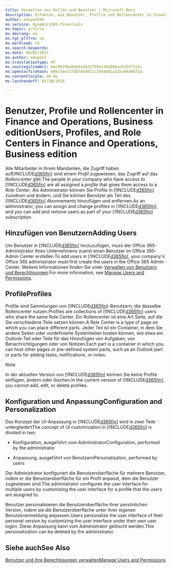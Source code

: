 ```yaml
---
title: Verwalten von Rollen und Benutzer | Microsoft Docs
description: Erfahren, wie Benutzer, Profile und Rollencenter in Finance and Operations, Business edition verwaltet werden.
author: edupont04
ms.service: dynamics365-financials
ms.topic: article
ms.devlang: na
ms.tgt_pltfrm: na
ms.workload: na
ms.search.keywords: 
ms.date: 09/01/2017
ms.author: edupont
ms.translationtype: HT
ms.sourcegitcommit: bec0619be0a65e3625759e13d2866ac615d7513c
ms.openlocfilehash: b06c5ee737db74e5011c7854601a21bc04d8872a
ms.contentlocale: de-de
ms.lasthandoff: 01/30/2018

---
```

# <a name="users-profiles-and-role-centers-in-finance-and-operations-business-edition"></a><span data-ttu-id="7c5f8-103">Benutzer, Profile und Rollencenter in Finance and Operations, Business edition</span><span class="sxs-lookup"><span data-stu-id="7c5f8-103">Users, Profiles, and Role Centers in Finance and Operations, Business edition</span></span>
<span data-ttu-id="7c5f8-104">Alle Mitarbeiter in Ihrem Mandanten, die Zugriff haben auf[!INCLUDE[d365fin](includes/d365fin_md.md)] sind einem *Profil* zugewiesen, das Zugriff  auf das *Rollencenter* gibt.</span><span class="sxs-lookup"><span data-stu-id="7c5f8-104">The people in your company who have access to [!INCLUDE[d365fin](includes/d365fin_md.md)] are all assigned a *profile* that gives them access to a *Role Center*.</span></span> <span data-ttu-id="7c5f8-105">Als Administrator können Sie Profile in [!INCLUDE[d365fin](includes/d365fin_md.md)] zuordnen und ändern, und Sie können Benutzer als Teil des [!INCLUDE[d365fin](includes/d365fin_md.md)] Abonnements hinzufügen und  entfernen.</span><span class="sxs-lookup"><span data-stu-id="7c5f8-105">As an administrator, you can assign and change profiles in [!INCLUDE[d365fin](includes/d365fin_md.md)], and you can add and remove users as part of your [!INCLUDE[d365fin](includes/d365fin_md.md)] subscription.</span></span>  

## <a name="adding-users"></a><span data-ttu-id="7c5f8-106">Hinzufügen von Benutzern</span><span class="sxs-lookup"><span data-stu-id="7c5f8-106">Adding Users</span></span>
<span data-ttu-id="7c5f8-107">Um Benutzer in [!INCLUDE[d365fin](includes/d365fin_md.md)] hinzuzufügen, muss der Office 365-Administrator Ihres Unternehmens zuerst einen Benutzer im Office 365-Admin Center erstellen.</span><span class="sxs-lookup"><span data-stu-id="7c5f8-107">To add users in [!INCLUDE[d365fin](includes/d365fin_md.md)], your company's Office 365 administrator must first create the users in the Office 365 Admin Center.</span></span> <span data-ttu-id="7c5f8-108">Weitere Informationen finden Sie unter [Verwalten von Benutzern und Berechtigungen](ui-how-users-permissions.md).</span><span class="sxs-lookup"><span data-stu-id="7c5f8-108">For more information, see [Manage Users and Permissions](ui-how-users-permissions.md).</span></span>  

## <a name="profiles"></a><span data-ttu-id="7c5f8-109">Profile</span><span class="sxs-lookup"><span data-stu-id="7c5f8-109">Profiles</span></span>
<span data-ttu-id="7c5f8-110">Profile sind Sammlungen von [!INCLUDE[d365fin](includes/d365fin_md.md)]-Benutzern, die dasselbe Rollencenter nutzen.</span><span class="sxs-lookup"><span data-stu-id="7c5f8-110">Profiles are collections of [!INCLUDE[d365fin](includes/d365fin_md.md)] users who share the same Role Center.</span></span> <span data-ttu-id="7c5f8-111">Ein Rollencenter ist eine Art Seite, auf die Sie verschiedene Teile setzen können.</span><span class="sxs-lookup"><span data-stu-id="7c5f8-111">A Role Center is a type of page on which you can place different parts.</span></span> <span data-ttu-id="7c5f8-112">Jeder Teil ist ein Container, in dem Sie andere Seiten oder vordefinierte Systemteilen hosten können, wie etwa ein Outlook-Teil oder Teile für das Hinzufügen von Aufgaben, von Benachrichtigungen oder von Notizen.</span><span class="sxs-lookup"><span data-stu-id="7c5f8-112">Each part is a container in which you can host other pages or pre-defined system parts, such as an Outlook part or parts for adding tasks, notifications, or notes.</span></span>  

> [!NOTE]  
>  <span data-ttu-id="7c5f8-113">In der aktuellen Version von [!INCLUDE[d365fin](includes/d365fin_md.md)] können Sie keine Profile einfügen, ändern oder löschen.</span><span class="sxs-lookup"><span data-stu-id="7c5f8-113">In the current version of [!INCLUDE[d365fin](includes/d365fin_md.md)], you cannot add, edit, or delete profiles.</span></span>  

## <a name="configuration-and-personalization"></a><span data-ttu-id="7c5f8-114">Konfiguration und Anpassung</span><span class="sxs-lookup"><span data-stu-id="7c5f8-114">Configuration and Personalization</span></span>
<span data-ttu-id="7c5f8-115">Das Konzept der UI-Anpassung in [!INCLUDE[d365fin](includes/d365fin_md.md)] wird in zwei Teile untergliedert</span><span class="sxs-lookup"><span data-stu-id="7c5f8-115">The concept of UI customization in [!INCLUDE[d365fin](includes/d365fin_md.md)] is divided in two:</span></span>  

-   <span data-ttu-id="7c5f8-116">Konfiguration, ausgeführt vom Administrator</span><span class="sxs-lookup"><span data-stu-id="7c5f8-116">Configuration, performed by the administrator</span></span>  

-   <span data-ttu-id="7c5f8-117">Anpassung, ausgeführt von Benutzern</span><span class="sxs-lookup"><span data-stu-id="7c5f8-117">Personalization, performed by users</span></span>  

<span data-ttu-id="7c5f8-118">Der Administrator konfiguriert die Benutzeroberfläche für mehrere Benutzer, indem er die Benutzeroberfläche für ein Profil anpasst, dem die Benutzer zugewiesen sind.</span><span class="sxs-lookup"><span data-stu-id="7c5f8-118">The administrator configures the user interface for multiple users by customizing the user interface for a profile that the users are assigned to.</span></span>  

<span data-ttu-id="7c5f8-119">Benutzer personalisieren die Benutzeroberfläche ihrer persönlichen Version, indem sie die Benutzeroberfläche unter ihrer eigenen Benutzeranmeldung anpassen.</span><span class="sxs-lookup"><span data-stu-id="7c5f8-119">Users personalize the user interface of their personal version by customizing the user interface under their own user logon.</span></span> <span data-ttu-id="7c5f8-120">Diese Anpassung kann vom Administrator gelöscht werden.</span><span class="sxs-lookup"><span data-stu-id="7c5f8-120">This personalization can be deleted by the administrator.</span></span>  

## <a name="see-also"></a><span data-ttu-id="7c5f8-121">Siehe auch</span><span class="sxs-lookup"><span data-stu-id="7c5f8-121">See Also</span></span>  
[<span data-ttu-id="7c5f8-122">Benutzer und ihre Berechtigungen verwalten</span><span class="sxs-lookup"><span data-stu-id="7c5f8-122">Manage Users and Permissions</span></span>](ui-how-users-permissions.md)  
<!-- [Customize the User Interface](../customize-the-user-interface.md)   
 [Security Overview](../Security%20Overview.md)-->

